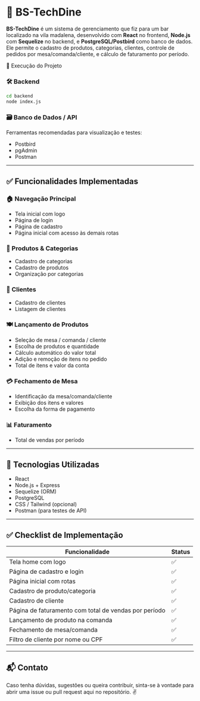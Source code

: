 
# 🧾 BS-TechDine

**BS-TechDine** é um sistema de gerenciamento que fiz para um bar localizado na vila madalena, desenvolvido com **React** no frontend, **Node.js** com **Sequelize** no backend, e **PostgreSQL/Postbird** como banco de dados. Ele permite o cadastro de produtos, categorias, clientes, controle de pedidos por mesa/comanda/cliente, e cálculo de faturamento por período.

🚀 Execução do Projeto

### 🛠 Backend

```bash
cd backend
node index.js
```

### 🗃 Banco de Dados / API

Ferramentas recomendadas para visualização e testes:

- Postbird
- pgAdmin
- Postman

---

## ✅ Funcionalidades Implementadas

### 🏠 Navegação Principal
- Tela inicial com logo
- Página de login
- Página de cadastro
- Página inicial com acesso às demais rotas

### 🛒 Produtos & Categorias
- Cadastro de categorias
- Cadastro de produtos
- Organização por categorias

### 👥 Clientes
- Cadastro de clientes
- Listagem de clientes


### 🍽️ Lançamento de Produtos
- Seleção de mesa / comanda / cliente
- Escolha de produtos e quantidade
- Cálculo automático do valor total
- Adição e remoção de itens no pedido
- Total de itens e valor da conta

### 💳 Fechamento de Mesa
- Identificação da mesa/comanda/cliente
- Exibição dos itens e valores
- Escolha da forma de pagamento

### 📊 Faturamento
- Total de vendas por período

---

## 🧰 Tecnologias Utilizadas
- React
- Node.js + Express
- Sequelize (ORM)
- PostgreSQL
- CSS / Tailwind (opcional)
- Postman (para testes de API)

---

## ✅ Checklist de Implementação

| Funcionalidade                                       | Status |
|------------------------------------------------------|--------|
| Tela home com logo                                   | ✅     |
| Página de cadastro e login                           | ✅     |
| Página inicial com rotas                             | ✅     |
| Cadastro de produto/categoria                        | ✅     |
| Cadastro de cliente                                  | ✅     |
| Página de faturamento com total de vendas por período| ✅     |
| Lançamento de produto na comanda                     | ✅     |
| Fechamento de mesa/comanda                           | ✅     |
| Filtro de cliente por nome ou CPF                    | ✅     |

---

## 📬 Contato

Caso tenha dúvidas, sugestões ou queira contribuir, sinta-se à vontade para abrir uma issue ou pull request aqui no repositório. ✌️
